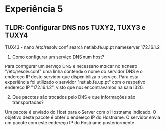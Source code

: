 # Experiência 5

## TLDR: Configurar DNS nos TUXY2, TUXY3 e TUXY4

TUX43 - nano /etc/resolv.conf
search netlab.fe.up.pt
nameserver 172.16.1.2

1. Como configurar um serviço DNS num host?

Para configurar um serviço DNS é necessário indicar no ficheiro "/etc/resolv.conf" uma linha contendo o nome do servidor DNS e o endereço IP deste servidor que disponibiliza o serviço. Para esta experiência foi utilizado o servidor "netlab.fe.up.pt" com o respetivo endereço IP "172.16.1.2", visto que nos encontravamos na sala I320.

2. Que pacotes são trocados pelo DNS e que informações são transportadas?

Um pacote é enviado do Host para o Server com o Hostname indicado. O objetivo deste pacote é obter o endereço IP do Hostname. O servidor envia um pacote com este endereço IP do Hostname posteriormente.